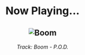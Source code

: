 <div align="center"> 
<h1>Now Playing...</h1>

![Boom](https://i.scdn.co/image/ab67616d00001e0295741aa186187b05e0653245)
--
_<p>Track: Boom - P.O.D. </p>_
</div>
